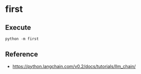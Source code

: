 # first

## Execute

```python
python -m first
```

## Reference

- https://python.langchain.com/v0.2/docs/tutorials/llm_chain/
